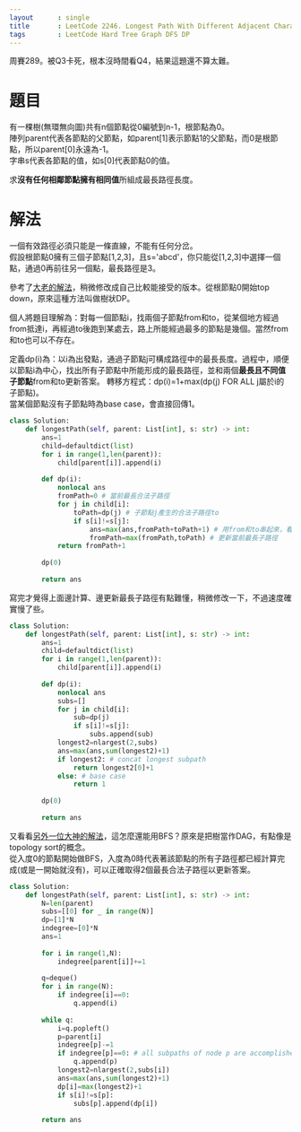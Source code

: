 ```yaml
---
layout      : single
title       : LeetCode 2246. Longest Path With Different Adjacent Characters
tags 		: LeetCode Hard Tree Graph DFS DP
---  
```

周賽289。被Q3卡死，根本沒時間看Q4，結果這題還不算太難。  

# 題目
有一棵樹(無環無向圖)共有n個節點從0編號到n-1，根節點為0。  
陣列parent代表各節點的父節點，如parent[1]表示節點1的父節點，而0是根節點，所以parent[0]永遠為-1。  
字串s代表各節點的值，如s[0]代表節點0的值。  

求**沒有任何相鄰節點擁有相同值**所組成最長路徑長度。

# 解法
一個有效路徑必須只能是一條直線，不能有任何分岔。  
假設根節點0擁有三個子節點[1,2,3]，且s='abcd'，你只能從[1,2,3]中選擇一個點，通過0再前往另一個點，最長路徑是3。  

參考了[大老的解法](https://leetcode-cn.com/problems/longest-path-with-different-adjacent-characters/solution/by-endlesscheng-92fw/)，稍微修改成自己比較能接受的版本。從根節點0開始top down，原來這種方法叫做樹狀DP。  

個人將題目理解為：對每一個節點i，找兩個子節點from和to，從某個地方經過from抵達i，再經過to後跑到某處去，路上所能經過最多的節點是幾個。當然from和to也可以不存在。

定義dp(i)為：以i為出發點，通過子節點j可構成路徑中的最長長度。過程中，順便以節點i為中心，找出所有子節點中所能形成的最長路徑，並和兩個**最長且不同值子節點**from和to更新答案。
轉移方程式：dp(i)=1+max(dp(j) FOR ALL j屬於i的子節點)。  
當某個節點沒有子節點時為base case，會直接回傳1。  

```python
class Solution:
    def longestPath(self, parent: List[int], s: str) -> int:
        ans=1
        child=defaultdict(list)
        for i in range(1,len(parent)):
            child[parent[i]].append(i) 
        
        def dp(i):
            nonlocal ans
            fromPath=0 # 當前最長合法子路徑
            for j in child[i]:
                toPath=dp(j) # 子節點j產生的合法子路徑to
                if s[i]!=s[j]:
                    ans=max(ans,fromPath+toPath+1) # 用from和to串起來，看能不能刷新ans
                    fromPath=max(fromPath,toPath) # 更新當前最長子路徑
            return fromPath+1
        
        dp(0)
        
        return ans
```

寫完才覺得上面邊計算、邊更新最長子路徑有點難懂，稍微修改一下，不過速度確實慢了些。  

```python
class Solution:
    def longestPath(self, parent: List[int], s: str) -> int:
        ans=1
        child=defaultdict(list)
        for i in range(1,len(parent)):
            child[parent[i]].append(i) 
        
        def dp(i):
            nonlocal ans
            subs=[]
            for j in child[i]:
                sub=dp(j)
                if s[i]!=s[j]:
                    subs.append(sub)
            longest2=nlargest(2,subs)
            ans=max(ans,sum(longest2)+1)
            if longest2: # concat longest subpath
                return longest2[0]+1 
            else: # base case
                return 1
            
        dp(0)
        
        return ans
```

又看看[另外一位大神的解法](https://leetcode.com/problems/longest-path-with-different-adjacent-characters/discuss/1955340/Python3-Explanation-with-pictures-BFS)，這怎麼還能用BFS？原來是把樹當作DAG，有點像是topology sort的概念。  
從入度0的節點開始做BFS，入度為0時代表著該節點的所有子路徑都已經計算完成(或是一開始就沒有)，可以正確取得2個最長合法子路徑以更新答案。

```python
class Solution:
    def longestPath(self, parent: List[int], s: str) -> int:
        N=len(parent)
        subs=[[0] for _ in range(N)]
        dp=[1]*N
        indegree=[0]*N
        ans=1
        
        for i in range(1,N):
            indegree[parent[i]]+=1
            
        q=deque()
        for i in range(N):
            if indegree[i]==0:
                q.append(i)
            
        while q:
            i=q.popleft()
            p=parent[i]
            indegree[p]-=1
            if indegree[p]==0: # all subpaths of node p are accomplished
                q.append(p)
            longest2=nlargest(2,subs[i])
            ans=max(ans,sum(longest2)+1)
            dp[i]=max(longest2)+1
            if s[i]!=s[p]:
                subs[p].append(dp[i])
            
        return ans
```